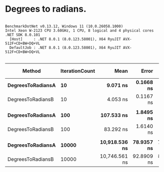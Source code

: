 # Degrees to radians.



```

BenchmarkDotNet v0.13.12, Windows 11 (10.0.26058.1000)
Intel Xeon W-2123 CPU 3.60GHz, 1 CPU, 8 logical and 4 physical cores
.NET SDK 8.0.101
  [Host]     : .NET 8.0.1 (8.0.123.58001), X64 RyuJIT AVX-512F+CD+BW+DQ+VL
  DefaultJob : .NET 8.0.1 (8.0.123.58001), X64 RyuJIT AVX-512F+CD+BW+DQ+VL


```
| Method            | IterationCount | Mean          | Error      | StdDev     | Ratio | RatioSD | Allocated | Alloc Ratio |
|------------------ |--------------- |--------------:|-----------:|-----------:|------:|--------:|----------:|------------:|
| **DegreesToRadiansA** | **10**             |      **9.071 ns** |  **0.1668 ns** |  **0.1478 ns** |  **2.31** |    **0.11** |         **-** |          **NA** |
| DegreesToRadiansB | 10             |      4.053 ns |  0.1167 ns |  0.2013 ns |  1.00 |    0.00 |         - |          NA |
|                   |                |               |            |            |       |         |           |             |
| **DegreesToRadiansA** | **100**            |    **107.533 ns** |  **1.8495 ns** |  **1.6396 ns** |  **1.29** |    **0.02** |         **-** |          **NA** |
| DegreesToRadiansB | 100            |     83.292 ns |  1.6140 ns |  1.4307 ns |  1.00 |    0.00 |         - |          NA |
|                   |                |               |            |            |       |         |           |             |
| **DegreesToRadiansA** | **10000**          | **10,918.536 ns** | **78.9357 ns** | **73.8365 ns** |  **1.02** |    **0.01** |         **-** |          **NA** |
| DegreesToRadiansB | 10000          | 10,746.561 ns | 92.8909 ns | 82.3454 ns |  1.00 |    0.00 |         - |          NA |
